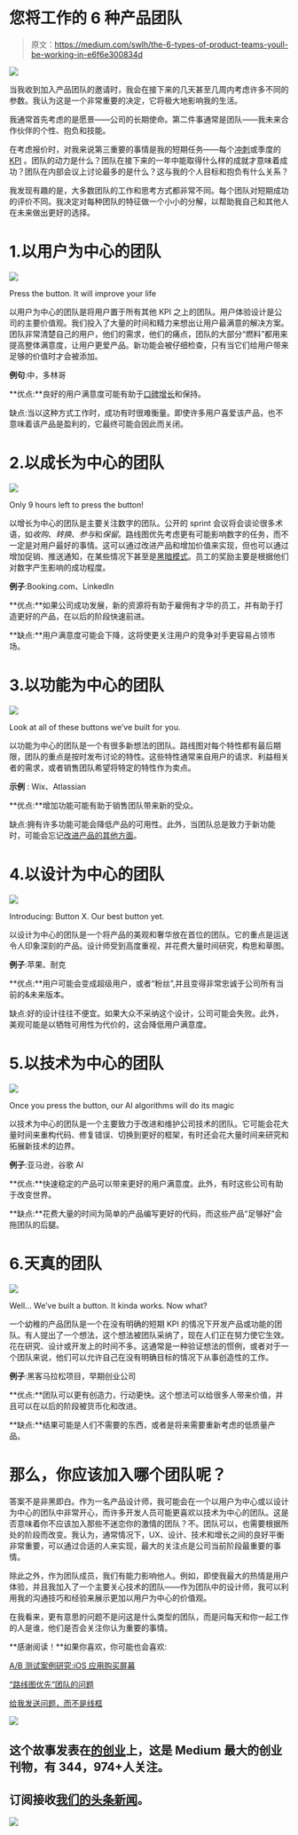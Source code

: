 # 您将工作的 6 种产品团队

> 原文：<https://medium.com/swlh/the-6-types-of-product-teams-youll-be-working-in-e6f6e300834d>

![](img/dffae29cc01d863934e7f491a51b5de7.png)

当我收到加入产品团队的邀请时，我会在接下来的几天甚至几周内考虑许多不同的参数。我认为这是一个非常重要的决定，它将极大地影响我的生活。

我通常首先考虑的是愿景——公司的长期使命。第二件事通常是团队——我未来合作伙伴的个性、抱负和技能。

在考虑报价时，对我来说第三重要的事情是我的短期任务——每个[冲刺](https://searchsoftwarequality.techtarget.com/definition/Scrum-sprint)或季度的 [KPI](https://en.wikipedia.org/wiki/Performance_indicator) 。团队的动力是什么？团队在接下来的一年中能取得什么样的成就才意味着成功？团队在内部会议上讨论最多的是什么？这与我的个人目标和抱负有什么关系？

我发现有趣的是，大多数团队的工作和思考方式都非常不同。每个团队对短期成功的评价不同。我决定对每种团队的特征做一个小小的分解，以帮助我自己和其他人在未来做出更好的选择。

# 1.以用户为中心的团队

![](img/6f5ad6b5ddde4075ebd4209bb58d2508.png)

Press the button. It will improve your life

以用户为中心的团队是将用户置于所有其他 KPI 之上的团队。用户体验设计是公司的主要价值观。我们投入了大量的时间和精力来想出让用户最满意的解决方案。团队非常清楚自己的用户，他们的需求，他们的痛点，团队的大部分“燃料”都用来提高整体满意度，让用户更爱产品。新功能会被仔细检查，只有当它们给用户带来足够的价值时才会被添加。

**例句**:中，多林哥

**优点:**良好的用户满意度可能有助于[口碑增长](https://qz.com/249222/slacks-explosive-word-of-mouth-growth-in-one-amazing-chart/)和保持。

缺点:当以这种方式工作时，成功有时很难衡量。即使许多用户喜爱该产品，也不意味着该产品是盈利的，它最终可能会因此而关闭。

# 2.以成长为中心的团队

![](img/c4aaadae87bdbba45166f26abde7bb7a.png)

Only 9 hours left to press the button!

以增长为中心的团队是主要关注数字的团队。公开的 sprint 会议将会谈论很多术语，如*收购*、*转换*、*参与*和*保留*。路线图优先考虑更有可能影响数字的任务，而不一定是对用户最好的事情。这可以通过改进产品和增加价值来实现，但也可以通过增加促销、推送通知，在某些情况下甚至是[黑暗模式](https://darkpatterns.org/)。员工的奖励主要是根据他们对数字产生影响的成功程度。

**例子**:Booking.com、LinkedIn

**优点:**如果公司成功发展，新的资源将有助于雇佣有才华的员工，并有助于打造更好的产品，在以后的阶段快速前进。

**缺点:**用户满意度可能会下降，这将使更关注用户的竞争对手更容易占领市场。

# 3.以功能为中心的团队

![](img/3e2f1e14448300ecdd78d349d21eb4ba.png)

Look at all of these buttons we’ve built for you.

以功能为中心的团队是一个有很多新想法的团队。路线图对每个特性都有最后期限，团队的重点是按时发布讨论的特性。这些特性通常来自用户的请求、利益相关者的需求，或者销售团队希望将特定的特性作为卖点。

**示例** : Wix、Atlassian

**优点:**增加功能可能有助于销售团队带来新的受众。

缺点:拥有许多功能可能会降低产品的可用性。此外，当团队总是致力于新功能时，可能会忘记[改进产品的其他方面](/swlh/the-problem-with-roadmap-first-teams-21775e9d4c31)。

# 4.以设计为中心的团队

![](img/55dad3bf75859c0cc6b71db561a39509.png)

Introducing: Button X. Our best button yet.

以设计为中心的团队是一个将产品的美观和奢华放在首位的团队。它的重点是运送令人印象深刻的产品。设计师受到高度重视，并花费大量时间研究，构思和草图。

**例子**:苹果、耐克

**优点:**用户可能会变成超级用户，或者“粉丝”,并且变得非常忠诚于公司所有当前的&未来版本。

缺点:好的设计往往不便宜。如果大众不采纳这个设计，公司可能会失败。此外，美观可能是以牺牲可用性为代价的，这会降低用户满意度。

# 5.以技术为中心的团队

![](img/eccf7d2d38ec21f567d84719f4792e79.png)

Once you press the button, our AI algorithms will do its magic

以技术为中心的团队是一个主要致力于改进和维护公司技术的团队。它可能会花大量时间来重构代码、修复错误、切换到更好的框架，有时还会花大量时间来研究和拓展新技术的边界。

**例子**:亚马逊，谷歌 AI

**优点:**快速稳定的产品可以带来更好的用户满意度。此外，有时这些公司有助于改变世界。

**缺点:**花费大量的时间为简单的产品编写更好的代码，而这些产品“足够好”会拖团队的后腿。

# 6.天真的团队

![](img/147cbb906f3cd1f25e8689dca4ede6a5.png)

Well… We’ve built a button. It kinda works. Now what?

一个幼稚的产品团队是一个在没有明确的短期 KPI 的情况下开发产品或功能的团队。有人提出了一个想法，这个想法被团队采纳了，现在人们正在努力使它生效。花在研究、设计或开发上的时间不多。这通常是一种验证想法的惯例，或者对于一个团队来说，他们可以允许自己在没有明确目标的情况下从事创造性的工作。

**例子**:黑客马拉松项目，早期创业公司

**优点:**团队可以更有创造力，行动更快。这个想法可以给很多人带来价值，并且可以在以后的阶段被货币化和改进。

**缺点:**结果可能是人们不需要的东西，或者是将来需要重新考虑的低质量产品。

# 那么，你应该加入哪个团队呢？

答案不是非黑即白。作为一名产品设计师，我可能会在一个以用户为中心或以设计为中心的团队中非常开心，而许多开发人员可能更喜欢以技术为中心的团队。这是否意味着你不应该加入那些不迷恋你的激情的团队？不。团队可以，也需要根据所处的阶段而改变。我认为，通常情况下，UX、设计、技术和增长之间的良好平衡非常重要，可以通过合适的人来实现，最大的关注点是公司当前阶段最重要的事情。

除此之外，作为团队成员，我们有能力影响他人。例如，即使我最大的热情是用户体验，并且我加入了一个主要关心技术的团队——作为团队中的设计师，我可以利用我的沟通技巧和经验来展示更加以用户为中心的价值观。

在我看来，更有意思的问题不是问这是什么类型的团队，而是问每天和你一起工作的人是谁，他们是否会关注你认为重要的事情。

**感谢阅读！**如果你喜欢，你可能也会喜欢:

[A/B 测试案例研究:iOS 应用购买屏幕](/joytunes/a-b-test-case-study-ios-app-purchase-screen-7137a3f65df4)

[“路线图优先”团队的问题](/swlh/the-problem-with-roadmap-first-teams-21775e9d4c31)

[给我发送问题，而不是线框](/swlh/send-me-problems-not-wireframes-fc5b4f66f081)

[![](img/308a8d84fb9b2fab43d66c117fcc4bb4.png)](https://medium.com/swlh)

## 这个故事发表在[的创业](https://medium.com/swlh)上，这是 Medium 最大的创业刊物，有 344，974+人关注。

## 订阅接收[我们的头条新闻](http://growthsupply.com/the-startup-newsletter/)。

[![](img/b0164736ea17a63403e660de5dedf91a.png)](https://medium.com/swlh)
